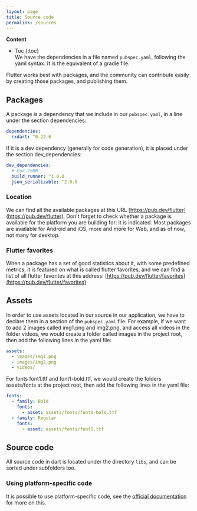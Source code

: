 ```yaml
---
layout: page
title: Source code
permalink: /sources
---
```

**Content**
* Toc
{:toc}  
We have the dependencies in a file named ```pubspec.yaml```, following the yaml syntax. It is the equivalent of a gradle file.

Flutter works best with packages, and the community can contribute easily by creating those packages, and publishing them.

## Packages
A package is a dependency that we include in our ```pubspec.yaml```, in a line under the section dependencies: 
```yaml
dependencies:
  rxdart: ^0.22.6
```
If it is a dev dependency (generally for code generation), it is placed under the section dev_dependencies:
```yaml
dev_dependencies:
  # For JSON
  build_runner: ^1.0.0
  json_serializable: ^2.0.0
``` 
### Location 
We can find all the available packages at this URL [https://pub.dev/flutter](https://pub.dev/flutter). Don't forget to check whether a package is available for the platform you are building for: it is indicated. Most packages are available for Android and iOS, more and more for Web, and as of now, not many for desktop.  
### Flutter favorites
When a package has a set of good statistics about it, with some predefined metrics, it is featured on what is called flutter favorites, and we can find a list of all flutter favorites at this address: [https://pub.dev/flutter/favorites](https://pub.dev/flutter/favorites)

## Assets
In order to use assets located in our source in our application, we have to declare them in a section of the ```pubspec.yaml``` file. For example, if we want to add 2 images called img1.png and img2.png, and access all videos in the folder videos, we would create a folder called images in the project root, then add the following lines in the yaml file:
```yaml
assets:
  - images/img1.png
  - images/img2.png
  - videos/
```
For fonts font1.ttf and font1-bold.ttf, we would create the folders assets/fonts at the project root, then add the following lines in the yaml file:
```yaml
fonts:
  - family: Bold
    fonts:
      - asset: assets/fonts/font1-bold.ttf
  - family: Regular
    fonts:
      - asset: assets/fonts/font1.ttf
```

## Source code
All source code in dart is located under the directory ```libs```, and can be sorted under subfolders too.

### Using platform-specific code
It is possible to use platform-specific code, see the [official documentation](https://flutter.dev/docs/development/platform-integration/platform-channels#example-calling-platform-specific-ios-and-android-code-using-platform-channels%7C) for more on this.